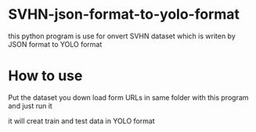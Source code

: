 # SVHN-json-format-to-yolo-format

this python program is use for onvert SVHN dataset which is writen by JSON format to YOLO format

# How to use
Put the dataset you down load form URLs in same folder with this program and just run it

it will creat train and test data in YOLO format
